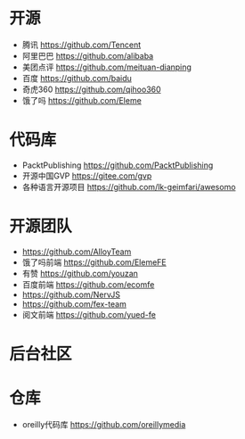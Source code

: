 # 开源

- 腾讯 <https://github.com/Tencent>
- 阿里巴巴 <https://github.com/alibaba>
- 美团点评 <https://github.com/meituan-dianping>
- 百度 <https://github.com/baidu>
- 奇虎360 <https://github.com/qihoo360>
- 饿了吗 https://github.com/Eleme

# 代码库

- PacktPublishing <https://github.com/PacktPublishing>
- 开源中国GVP <https://gitee.com/gvp>
- 各种语言开源项目 <https://github.com/lk-geimfari/awesomo>

# 开源团队

- https://github.com/AlloyTeam
- 饿了吗前端 https://github.com/ElemeFE
- 有赞 https://github.com/youzan
- 百度前端 <https://github.com/ecomfe>
- https://github.com/NervJS
- https://github.com/fex-team
- 阅文前端 https://github.com/yued-fe

# 后台社区

# 仓库

- oreilly代码库 https://github.com/oreillymedia
